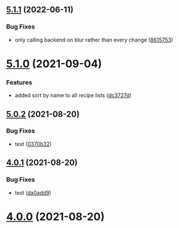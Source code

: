 ## [5.1.1](https://github.com/BanJoeH/PANTRI/compare/5.1.0...5.1.1) (2022-06-11)

### Bug Fixes

- only calling backend on blur rather than every change ([8615753](https://github.com/BanJoeH/PANTRI/commit/86157531ae05d3b592d04c3d0e58b0d2c6a56a90))

# [5.1.0](https://github.com/BanJoeH/PANTRI/compare/5.0.2...5.1.0) (2021-09-04)

### Features

- added sort by name to all recipe lists ([dc3727d](https://github.com/BanJoeH/PANTRI/commit/dc3727dceebe4ce263f7d99b9f3f31fa44f16fe1))

## [5.0.2](https://github.com/BanJoeH/PANTRI/compare/4.0.1...5.0.2) (2021-08-20)

### Bug Fixes

- test ([0370b32](https://github.com/BanJoeH/PANTRI/commit/0370b32670cd681e67ab6307e3ca91717f30384f))

## [4.0.1](https://github.com/BanJoeH/PANTRI/compare/v4.0.0...4.0.1) (2021-08-20)

### Bug Fixes

- test ([da0add9](https://github.com/BanJoeH/PANTRI/commit/da0add9784ad76feb1bc8ee6d5af647f2c507b7f))

# [4.0.0](https://github.com/BanJoeH/PANTRI/compare/v3.1.0...v4.0.0) (2021-08-20)
